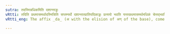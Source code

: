 ```yaml
---
sutra: तदस्मिन्नधिकमिति दशान्ताड्डः
vRtti: तदिति प्रथमासमर्थादस्मिन्निति सप्तम्यर्थे दशान्तात्प्रातिपदिकाड्डः प्रत्ययो भवति यत्तत्प्रथमासमर्थमधिकं चेत्तद्भवति । इतिकरणस्ततश्चेद्विवक्षा ॥ _Karika_ अधिके समानजाताविष्टं शतसहस्रयोः । यस्य संख्या तदाधिक्ये डः कर्त्तव्यो मतो मम ॥
vRtti_eng: The affix _da_ (अ with the elision of अन् of the base), comes after a Numeral ending in _dasan_, being in the first case in construction, in the sense of 'this is surplus'.

---
```

